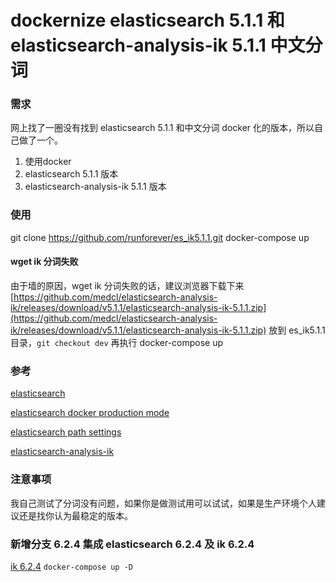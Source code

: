 # dockernize elasticsearch 5.1.1 和 elasticsearch-analysis-ik 5.1.1 中文分词

### 需求
网上找了一圈没有找到 elasticsearch 5.1.1 和中文分词 docker 化的版本，所以自己做了一个。
1. 使用docker
2. elasticsearch 5.1.1 版本
3. elasticsearch-analysis-ik 5.1.1 版本

### 使用
git clone https://github.com/runforever/es_ik5.1.1.git
docker-compose up

#### wget ik 分词失败
由于墙的原因，wget ik 分词失败的话，建议浏览器下载下来 [https://github.com/medcl/elasticsearch-analysis-ik/releases/download/v5.1.1/elasticsearch-analysis-ik-5.1.1.zip](https://github.com/medcl/elasticsearch-analysis-ik/releases/download/v5.1.1/elasticsearch-analysis-ik-5.1.1.zip) 放到 es_ik5.1.1 目录，`git checkout dev` 再执行 docker-compose up

### 参考
[elasticsearch](https://www.elastic.co/guide/en/elasticsearch/reference/current/docker.html)

[elasticsearch docker production mode](https://www.elastic.co/guide/en/elasticsearch/reference/6.2/docker.html#docker-cli-run-prod-mode)

[elasticsearch path settings](https://www.elastic.co/guide/en/elasticsearch/reference/6.2/path-settings.html)

[elasticsearch-analysis-ik](https://github.com/medcl/elasticsearch-analysis-ik)

### 注意事项
我自己测试了分词没有问题，如果你是做测试用可以试试，如果是生产环境个人建议还是找你认为最稳定的版本。

### 新增分支 6.2.4 集成 elasticsearch 6.2.4 及 ik 6.2.4

[ik 6.2.4](https://github.com/ssimba/es_ik5.1.1/tree/ik6.2.4)
`docker-compose up -D`
